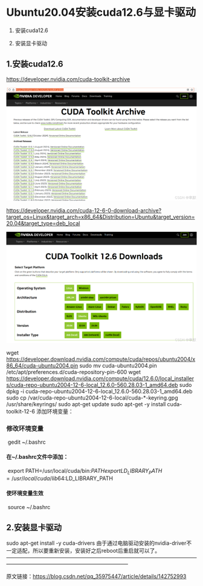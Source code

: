 # Ubuntu20.04安装cuda12.6与显卡驱动

1. 安装cuda12.6

2. 安装显卡驱动

## 1.安装cuda12.6

https://developer.nvidia.com/cuda-toolkit-archive

![img](README_IMGs/8e609dee32eb446d933d0f8e7ee4cdff.png)

https://developer.nvidia.com/cuda-12-6-0-download-archive?target_os=Linux&target_arch=x86_64&Distribution=Ubuntu&target_version=20.04&target_type=deb_local

![img](README_IMGs/4cb47274c7b7462ca09d3bbfba3f1dcb.png)

wget https://developer.download.nvidia.com/compute/cuda/repos/ubuntu2004/x86_64/cuda-ubuntu2004.pin
sudo mv cuda-ubuntu2004.pin /etc/apt/preferences.d/cuda-repository-pin-600
wget https://developer.download.nvidia.com/compute/cuda/12.6.0/local_installers/cuda-repo-ubuntu2004-12-6-local_12.6.0-560.28.03-1_amd64.deb
sudo dpkg -i cuda-repo-ubuntu2004-12-6-local_12.6.0-560.28.03-1_amd64.deb
sudo cp /var/cuda-repo-ubuntu2004-12-6-local/cuda-*-keyring.gpg /usr/share/keyrings/
sudo apt-get update
sudo apt-get -y install cuda-toolkit-12-6
添加环境变量：

### 	修改环境变量
​		gedit ~/.bashrc

#### 		在~/.bashrc文件中添加：
​			export PATH=/usr/local/cuda/bin:$PATH
​			export LD_LIBRARY_PATH=/usr/local/cuda/lib64:$LD_LIBRARY_PATH


#### 		使环境变量生效
​			source ~/.bashrc

## 2.安装显卡驱动

sudo apt-get install -y cuda-drivers
由于通过电脑驱动安装的nvidia-driver不一定适配，所以要重新安装，安装好之后reboot后重启就可以了。
———————————————————————————————————————————————————————————

原文链接：https://blog.csdn.net/qq_35975447/article/details/142752993